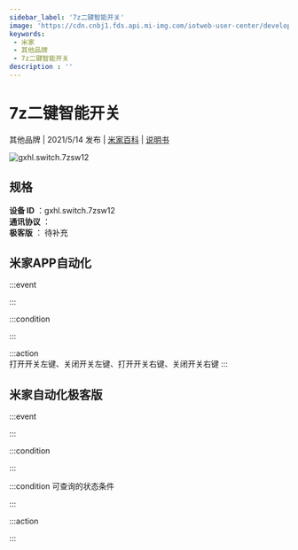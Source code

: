 ```yaml
---
sidebar_label: '7z二键智能开关'
image: 'https://cdn.cnbj1.fds.api.mi-img.com/iotweb-user-center/developer_1679048938990nWQztBDU.png?GalaxyAccessKeyId=AKVGLQWBOVIRQ3XLEW&Expires=9223372036854775807&Signature=EgQjYFYghVLV6cG5+OlfGu/rQbI='
keywords: 
 - 米家
 - 其他品牌
 - 7z二键智能开关
description : ''
---
```

# 7z二键智能开关

其他品牌 | 2021/5/14 发布 | [米家百科](https://home.mi.com/webapp/content/baike/product/index.html?model=gxhl.switch.7zsw12) | [说明书](https://home.mi.com/views/introduction.html?model=gxhl.switch.7zsw12&region=cn)

![gxhl.switch.7zsw12](https://cdn.cnbj1.fds.api.mi-img.com/iotweb-user-center/developer_1679048938990nWQztBDU.png?GalaxyAccessKeyId=AKVGLQWBOVIRQ3XLEW&Expires=9223372036854775807&Signature=EgQjYFYghVLV6cG5+OlfGu/rQbI=)

## 规格  
> 
**设备 ID** ：gxhl.switch.7zsw12  
**通讯协议** ：  
**极客版**  ： 待补充 


## 米家APP自动化  

:::event  

:::

:::condition  

:::

:::action   
打开开关左键、关闭开关左键、打开开关右键、关闭开关右键
:::

## 米家自动化极客版  

:::event  

:::

:::condition  

:::

:::condition 可查询的状态条件  

:::

:::action  

:::

        
